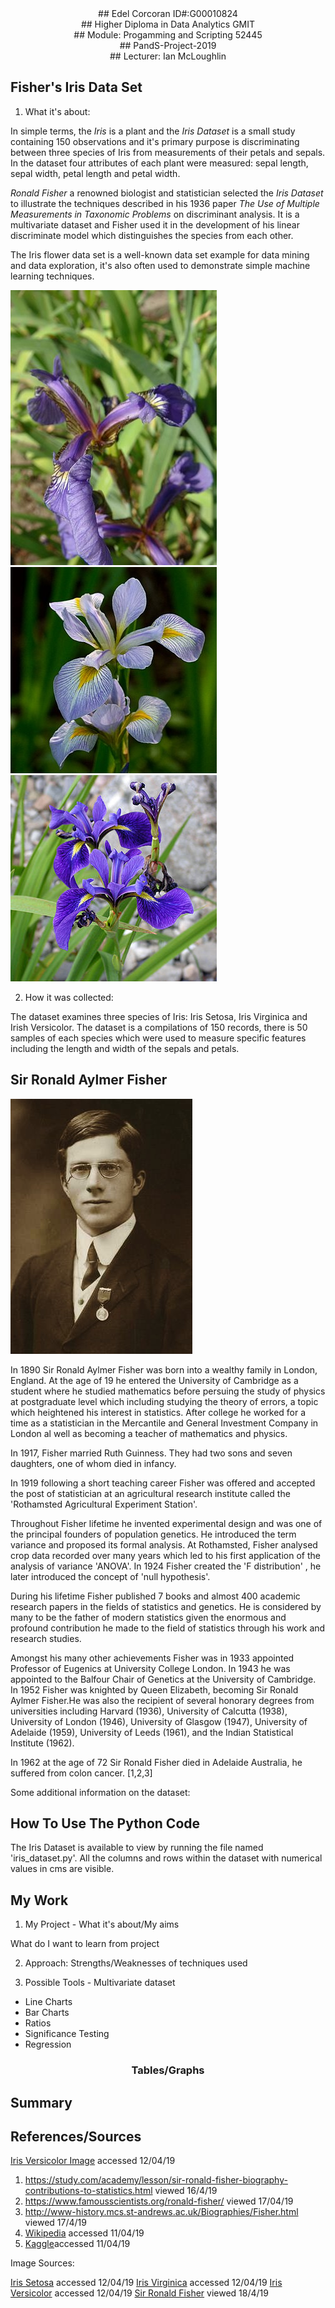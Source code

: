
<div align="center"> ## Edel Corcoran ID#:G00010824</div>
<div align="center"> ## Higher Diploma in Data Analytics GMIT</div>
<div align="center"> ## Module: Progamming and Scripting 52445</div>
<div align="center"> ## PandS-Project-2019</div>
<div align="center"> ## Lecturer: Ian McLoughlin</div>


## Fisher's Iris Data Set

1. What it's about:


In simple terms, the *Iris* is a plant and the *Iris Dataset* is a small study containing 150 observations and it's primary purpose is discriminating between three species of Iris from measurements of their petals and sepals. In the dataset four attributes of each plant were measured: sepal length, sepal width, petal length and petal width.

*Ronald Fisher* a renowned biologist and statistician selected the *Iris Dataset* to illustrate the techniques described in his 1936 paper *The Use of Multiple Measurements in Taxonomic Problems* on discriminant analysis. It is a multivariate dataset and Fisher used it in the development of his linear discriminate model which distinguishes the species from each other. 

The Iris flower data set is a well-known data set example for data mining and data exploration, it's also often used to demonstrate simple machine learning techniques.


![Iris Setosa](https://github.com/edelcorcoran/PandS-Project-2019/blob/master/Images/Iris_setosa.jpg) 
![Iris Virginica](https://github.com/edelcorcoran/PandS-Project-2019/blob/master/Images/Iris_virginica.jpg)
![Iris Versicolor](https://github.com/edelcorcoran/PandS-Project-2019/blob/master/Images/Iris_versicolor.jpg)


2. How it was collected:

The dataset examines three species of Iris: Iris Setosa, Iris Virginica and Irish Versicolor. The dataset is a compilations of 150 records, there is 50 samples of each species which were used to measure specific features including the length and width of the sepals and petals. 




## Sir Ronald Aylmer Fisher

![Sir Ronald Fisher 1890-1962](https://github.com/edelcorcoran/PandS-Project-2019/blob/master/Images/SirRonaldFisher.JPG)

In 1890 Sir Ronald Aylmer Fisher was born into a wealthy family in London, England. At the age of 19 he entered the University of Cambridge as a student where he studied mathematics before persuing the study of physics at postgraduate level which including studying the theory of errors, a topic which heightened his interest in statistics. After college he worked for a time as a statistician in the Mercantile and General Investment Company in London al well as becoming a teacher of mathematics and physics. 

In 1917, Fisher married Ruth Guinness. They had two sons and seven daughters, one of whom died in infancy.

In 1919 following a short teaching career Fisher was offered and accepted the post of statistician at an agricultural research institute called the 'Rothamsted Agricultural Experiment Station'. 

Throughout Fisher lifetime he invented experimental design and was one of the principal founders of population genetics. He introduced the term variance and proposed its formal analysis. At Rothamsted, Fisher analysed crop data recorded over many years which led to his first application of the analysis of variance 'ANOVA'. In 1924 Fisher created the 'F distribution' , he later introduced the concept of 'null hypothesis'.

During his lifetime Fisher published 7 books and almost 400 academic research papers in the fields of statistics and genetics. He is considered by many to be the father of modern statistics given the enormous and profound contribution he made to the field of statistics through his work and research studies. 

Amongst his many other achievements Fisher was in 1933 appointed Professor of Eugenics at University College London. In 1943 he was appointed to the Balfour Chair of Genetics at the University of Cambridge. In 1952 Fisher was knighted by Queen Elizabeth, becoming Sir Ronald Aylmer Fisher.He was also the recipient of several honorary degrees from universities including Harvard (1936), University of Calcutta (1938), University of London (1946), University of Glasgow (1947), University of Adelaide (1959), University of Leeds (1961), and the Indian Statistical Institute (1962). 

In 1962 at the age of 72 Sir Ronald Fisher died in Adelaide Australia, he suffered from colon cancer. [1,2,3]

Some additional information on the dataset:



## How To Use The Python Code

The Iris Dataset is available to view by running the file named 'iris_dataset.py'. All the columns and rows within the dataset with numerical values in cms are visible.


## My Work

1. My Project - What it's about/My aims

What do I want to learn from project

2. Approach:
Strengths/Weaknesses of techniques used

3. Possible Tools - Multivariate dataset
* Line Charts
* Bar Charts
* Ratios
* Significance Testing
* Regression

### <div align="center">Tables/Graphs</div>

## Summary



## References/Sources

[Iris Versicolor Image](https://en.wikipedia.org/wiki/Iris_versicolor) accessed 12/04/19
1. https://study.com/academy/lesson/sir-ronald-fisher-biography-contributions-to-statistics.html viewed 16/4/19
2. https://www.famousscientists.org/ronald-fisher/ viewed 17/04/19
3. http://www-history.mcs.st-andrews.ac.uk/Biographies/Fisher.html viewed 17/4/19
4. [Wikipedia](https://en.wikipedia.org/wiki/Iris_flower_data_set) accessed 11/04/19
5. [Kaggle](https://www.kaggle.com/uciml/iris)accessed 11/04/19

Image Sources:

[Iris Setosa](https://en.wikipedia.org/wiki/Iris_setosa) accessed 12/04/19
[Iris Virginica](https://en.wikipedia.org/wiki/Iris_virginica) accessed 12/04/19
[Iris Versicolor](https://en.wikipedia.org/wiki/Iris_versicolor) accessed 12/04/19
[Sir Ronald Fisher](https://en.wikipedia.org/wiki/File:Youngronaldfisher2.JPG) viewed 18/4/19


